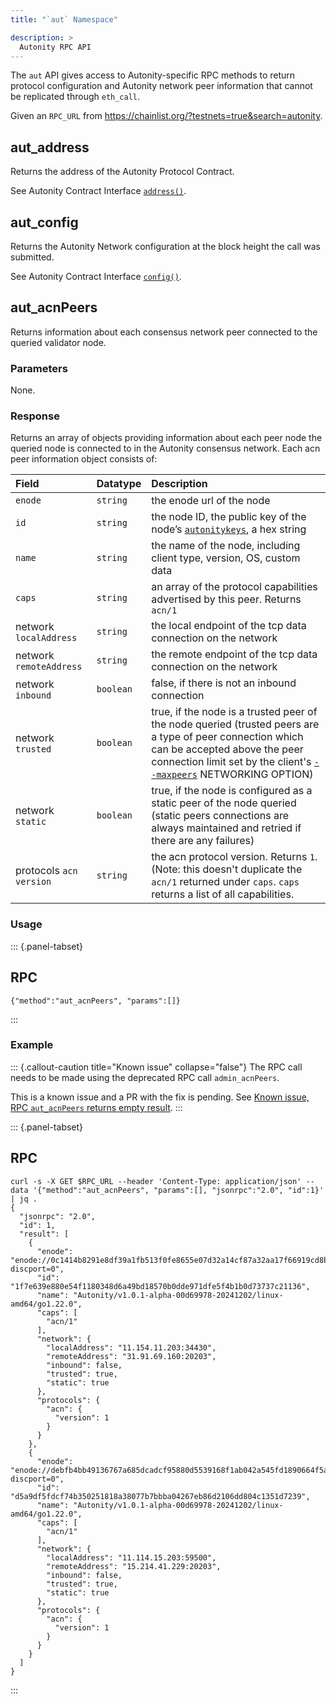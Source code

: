 ```yaml
---
title: "`aut` Namespace"

description: >
  Autonity RPC API
---
```


The `aut` API gives access to Autonity-specific RPC methods to return protocol configuration and Autonity network peer information that cannot be replicated through `eth_call`.

Given an `RPC_URL` from <https://chainlist.org/?testnets=true&search=autonity>.

## aut_address

Returns the address of the Autonity Protocol Contract.

See Autonity Contract Interface [`address()`](/reference/api/aut/#address).

## aut_config

Returns the Autonity Network configuration at the block height the call was submitted.

See Autonity Contract Interface [`config()`](/reference/api/aut/#config).


## aut_acnPeers

Returns information about each consensus network peer connected to the queried validator node.


### Parameters

None.

### Response

Returns an array of objects providing information about each peer node the queried node is connected to in the Autonity consensus network. Each acn peer information object consists of:

| Field | Datatype | Description |
|:------|:---------|:------------|
| `enode ` | `string` | the enode url of the node |
| `id ` | `string` | the node ID, the public key of the node’s [`autonitykeys`](/concepts/validator/#p2p-node-keys-autonitykeys), a hex string |
| `name` | `string` | the name of the node, including client type, version, OS, custom data |
| `caps` | `string` | an array of the protocol capabilities advertised by this peer. Returns `acn/1` |
| network `localAddress` | `string` | the local endpoint of the tcp data connection on the network |
| network `remoteAddress` | `string` | the remote endpoint of the tcp data connection on the network |
| network `inbound` | `boolean` | false, if there is not an inbound connection |
| network `trusted` | `boolean` | true, if the node is a trusted peer of the node queried (trusted peers are a type of peer connection which can be accepted above the peer connection limit set by the client's [`--maxpeers`](/reference/cli/agc/) NETWORKING OPTION) |
| network `static` | `boolean` | true, if the node is configured as a static peer of the node queried (static peers connections are always maintained and retried if there are any failures) |
| protocols `acn`  `version` | `string` | the acn protocol version. Returns `1`. (Note: this doesn't duplicate the `acn/1` returned under `caps`. `caps` returns a list of all capabilities. |


### Usage

::: {.panel-tabset}

## RPC

``` {.rpc}
{"method":"aut_acnPeers", "params":[]}
```
:::


### Example

::: {.callout-caution title="Known issue" collapse="false"}
The RPC call needs to be made using the deprecated RPC call `admin_acnPeers`.

This is a known issue and a PR with the fix is pending. See [Known issue, RPC `aut_acnPeers` returns empty result](http://localhost:3000/issues/#rpc-aut_acnpeers-returns-empty-result).
:::

::: {.panel-tabset}
## RPC

``` {.rpc}
curl -s -X GET $RPC_URL --header 'Content-Type: application/json' --data '{"method":"aut_acnPeers", "params":[], "jsonrpc":"2.0", "id":1}' | jq .
{
  "jsonrpc": "2.0",
  "id": 1,
  "result": [
    {
      "enode": "enode://0c1414b8291e8df39a1fb513f0fe8655e07d32a14cf87a32aa17f66919cd8b531c5900f278145a07dfbc693befe00ccb02bf073bcb42debe5b2f2f1de1c3cf75@34.92.69.160:20203?discport=0",
      "id": "1f7e639e880e54f1180348d6a49bd18570b0dde971dfe5f4b1b0d73737c21136",
      "name": "Autonity/v1.0.1-alpha-00d69978-20241202/linux-amd64/go1.22.0",
      "caps": [
        "acn/1"
      ],
      "network": {
        "localAddress": "11.154.11.203:34430",
        "remoteAddress": "31.91.69.160:20203",
        "inbound": false,
        "trusted": true,
        "static": true
      },
      "protocols": {
        "acn": {
          "version": 1
        }
      }
    },
    {
      "enode": "enode://debfb4bb49136767a685dcadcf95880d5539168f1ab042a545fd1890664f5afe9fe41259dfae2d5824f4cf8cb6ad9c080866349bb1b3064027e46c24a52512b3@35.244.41.229:20203?discport=0",
      "id": "d5a9df5fdcf74b350251818a38077b7bbba04267eb86d2106dd804c1351d7239",
      "name": "Autonity/v1.0.1-alpha-00d69978-20241202/linux-amd64/go1.22.0",
      "caps": [
        "acn/1"
      ],
      "network": {
        "localAddress": "11.114.15.203:59500",
        "remoteAddress": "15.214.41.229:20203",
        "inbound": false,
        "trusted": true,
        "static": true
      },
      "protocols": {
        "acn": {
          "version": 1
        }
      }
    }
  ]
}
```
:::



